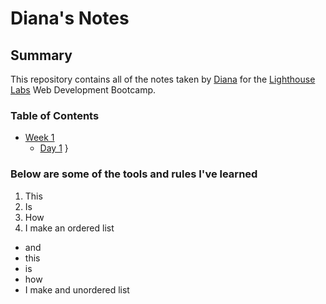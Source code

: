 # Diana's Notes

## Summary

This repository contains all of the notes taken by [Diana](https://github.com/Romadiansky) for the [Lighthouse Labs](https://www.lighthouselabs.ca/) Web Development Bootcamp.

### Table of Contents

* [Week 1](https://github.com/Romadiansky/lighthouse-web-notes/tree/master/Week_1)
  * [Day 1](https://github.com/Romadiansky/lighthouse-web-notes/tree/master/Week_1/Day_1)
}

### Below are some of the tools and rules I've learned

1. This
2. Is
3. How
4. I make an ordered list

- and
- this
- is
- how
- I make and unordered list
